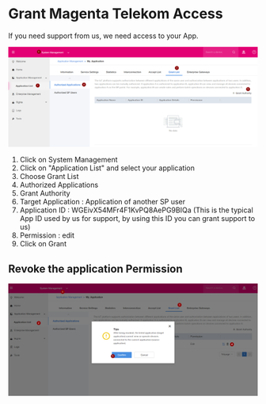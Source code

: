 # Grant Magenta Telekom Access 

If you need support from us, we need access to your App.  

![Step5](./images/Step5.png)

1. Click on System Management
2. Click on "Application List" and select your application
3. Choose Grant List
4. Authorized Applications
5. Grant Authority
6. Target Application : Application of another SP user
7. Application ID : WGEivX54MFr4F1KvPQ8AePG9BIQa  (This is the typical App ID used by us for support, by using this ID you can grant support to us)
8. Permission : edit
9. Click on Grant

## Revoke the application Permission

![Step6](./images/Step6.png)
